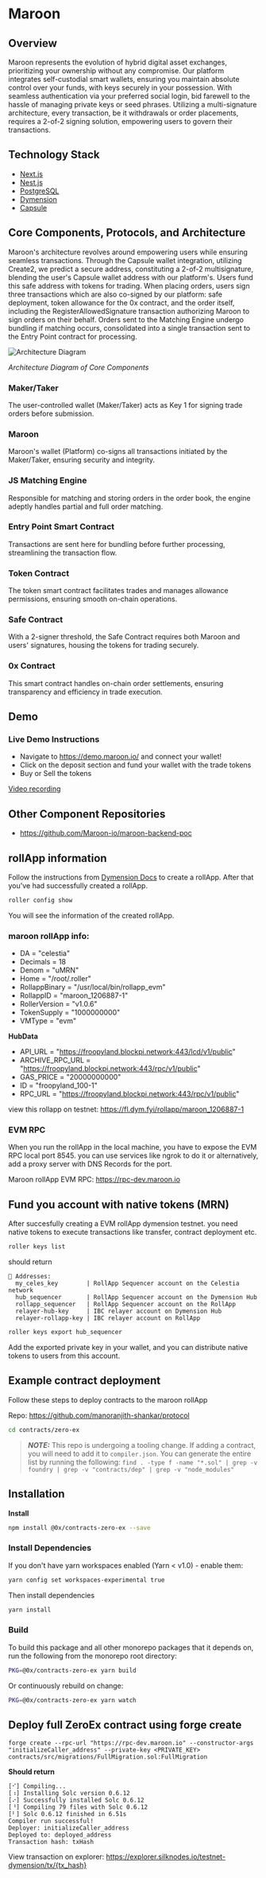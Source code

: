 # Maroon

## Overview

Maroon represents the evolution of hybrid digital asset exchanges, prioritizing your ownership without any compromise. Our platform integrates self-custodial smart wallets, ensuring you maintain absolute control over your funds, with keys securely in your possession. With seamless authentication via your preferred social login, bid farewell to the hassle of managing private keys or seed phrases. Utilizing a multi-signature architecture, every transaction, be it withdrawals or order placements, requires a 2-of-2 signing solution, empowering users to govern their transactions.


## Technology Stack

- [Next.js](https://nextjs.org/)
- [Nest.js](https://nestjs.com/)
- [PostgreSQL](https://postgresql.org/)
- [Dymension](https://dymension.xyz/)
- [Capsule](https://usecapsule.com/)

## Core Components, Protocols, and Architecture

Maroon's architecture revolves around empowering users while ensuring seamless transactions. Through the Capsule wallet integration, utilizing Create2, we predict a secure address, constituting a 2-of-2 multisignature, blending the user's Capsule wallet address with our platform's. Users fund this safe address with tokens for trading. When placing orders, users sign three transactions which are also co-signed by our platform: safe deployment, token allowance for the 0x contract, and the order itself, including the RegisterAllowedSignature transaction authorizing Maroon to sign orders on their behalf. Orders sent to the Matching Engine undergo bundling if matching occurs, consolidated into a single transaction sent to the Entry Point contract for processing.

![Architecture Diagram](https://res.cloudinary.com/ddo5l4trk/image/upload/v1715441120/Untitled_Diagram.drawio_sey3od.png)

_Architecture Diagram of Core Components_

### Maker/Taker

The user-controlled wallet (Maker/Taker) acts as Key 1 for signing trade orders before submission.

### Maroon

Maroon's wallet (Platform) co-signs all transactions initiated by the Maker/Taker, ensuring security and integrity.

### JS Matching Engine

Responsible for matching and storing orders in the order book, the engine adeptly handles partial and full order matching.

### Entry Point Smart Contract

Transactions are sent here for bundling before further processing, streamlining the transaction flow.

### Token Contract

The token smart contract facilitates trades and manages allowance permissions, ensuring smooth on-chain operations.

### Safe Contract

With a 2-signer threshold, the Safe Contract requires both Maroon and users' signatures, housing the tokens for trading securely.

### 0x Contract

This smart contract handles on-chain order settlements, ensuring transparency and efficiency in trade execution.

## Demo

### Live Demo Instructions

- Navigate to https://demo.maroon.io/ and connect your wallet!
- Click on the deposit section and fund your wallet with the trade tokens
- Buy or Sell the tokens

[Video recording](https://youtu.be/_3RzRAVbAL4)

## Other Component Repositories

- https://github.com/Maroon-io/maroon-backend-poc


## rollApp information

Follow the instructions from [Dymension Docs](https://docs.dymension.xyz/build/roller/overview) to create a rollApp. After that you've had successfully created a rollApp.

```bash
roller config show
```

You will see the information of the created rollApp.

### maroon rollApp info:

* DA = "celestia"
* Decimals = 18
* Denom = "uMRN"
* Home = "/root/.roller"
* RollappBinary = "/usr/local/bin/rollapp_evm"
* RollappID = "maroon_1206887-1"
* RollerVersion = "v1.0.6"
* TokenSupply = "1000000000"
* VMType = "evm"

**HubData**
  * API_URL = "https://froopyland.blockpi.network:443/lcd/v1/public"
  * ARCHIVE_RPC_URL = "https://froopyland.blockpi.network:443/rpc/v1/public"
  * GAS_PRICE = "20000000000"
  * ID = "froopyland_100-1"
  * RPC_URL = "https://froopyland.blockpi.network:443/rpc/v1/public"

view this rollapp on testnet: https://fl.dym.fyi/rollapp/maroon_1206887-1

### EVM RPC
When you run the rollApp in the local machine, you have to expose the EVM RPC local port 8545. you can use services like ngrok to do it or alternatively, add a proxy server with DNS Records for the port.

Maroon rollApp EVM RPC: https://rpc-dev.maroon.io

## Fund you account with native tokens (MRN)

After succesfully creating a EVM rollApp dymension testnet. you need native tokens to execute transactions like transfer, contract deployment etc.

```bash
roller keys list
```

should return

```
🔑 Addresses:
  my_celes_key        | RollApp Sequencer account on the Celestia network
  hub_sequencer       | RollApp Sequencer account on the Dymension Hub
  rollapp_sequencer   | RollApp Sequencer account on the RollApp
  relayer-hub-key     | IBC relayer account on Dymension Hub
  relayer-rollapp-key | IBC relayer account on RollApp
```

```bash
roller keys export hub_sequencer
```

Add the exported private key in your wallet, and you can distribute native tokens to users from this account.

## Example contract deployment
Follow these steps to deploy contracts to the maroon rollApp

Repo: https://github.com/manoranjith-shankar/protocol

```bash
cd contracts/zero-ex
```

> **_NOTE:_**  This repo is undergoing a tooling change. If adding a contract, you will need to
> add it to `compiler.json`. You can generate the entire list by running the following:
> `find . -type f -name "*.sol" | grep -v foundry | grep -v "contracts/dep" | grep -v "node_modules"`

## Installation

**Install**

```bash
npm install @0x/contracts-zero-ex --save
```

### Install Dependencies

If you don't have yarn workspaces enabled (Yarn < v1.0) - enable them:

```bash
yarn config set workspaces-experimental true
```

Then install dependencies

```bash
yarn install
```

### Build

To build this package and all other monorepo packages that it depends on, run the following from the monorepo root directory:

```bash
PKG=@0x/contracts-zero-ex yarn build
```

Or continuously rebuild on change:

```bash
PKG=@0x/contracts-zero-ex yarn watch
```

## Deploy full ZeroEx contract using forge create

```
forge create --rpc-url "https://rpc-dev.maroon.io" --constructor-args "initializeCaller_address" --private-key <PRIVATE_KEY> contracts/src/migrations/FullMigration.sol:FullMigration
```
**Should return**
```
[⠊] Compiling...
[⠰] Installing Solc version 0.6.12
[⠔] Successfully installed Solc 0.6.12
[⠘] Compiling 79 files with Solc 0.6.12
[⠃] Solc 0.6.12 finished in 6.51s
Compiler run successful!
Deployer: initializeCaller_address
Deployed to: deployed_address
Transaction hash: txHash
```

View transaction on explorer: https://explorer.silknodes.io/testnet-dymension/tx/{tx_hash}
